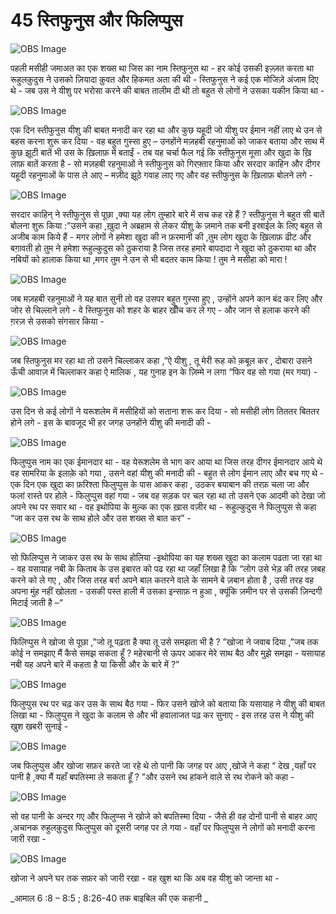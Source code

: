 # 45 स्तिफुनुस और फिलिप्पुस 

![OBS Image](https://cdn.door43.org/obs/jpg/360px/obs-en-45-01.jpg)

पहली मसीही जमाअत का एक शख्स था जिस का नाम स्तिफुनुस था - हर कोई उसकी इज़्ज़त करता था रूहुलक़ुदुस ने उसको ज़ियादा क़ुवत और हिकमत अता  की  थी - स्तिफुनुस ने कई एक मोजिज़े अंजाम दिए थे - जब उस ने यीशु पर भरोसा करने की बाबत तालीम दी थी तो बहुत से लोगों ने उसका यकीन किया था -  

![OBS Image](https://cdn.door43.org/obs/jpg/360px/obs-en-45-02.jpg)

एक दिन स्तीफुनुस यीशु की  बाबत मनादी कर रहा था और कुछ यहूदी जो यीशु पर ईमान नहीं लाए थे उन से बहस करना शुरू कर दिया - वह बहुत गुस्सा हुए – उनहोंने मज़हबी रहनुमाओं को जाकर बताया और साथ में कुछ झूटी बातें भी उस के ख़िलाफ़ में बताईं - तब यह चर्चा फैल गई कि स्तीफुनुस मूसा और खुदा के ख़ि  लाफ़ बातें करता है - सो मज़हबी रहनुमाओं ने स्तीफुनुस को गिरफ़्तार किया और सरदार काहिन और दीगर यहूदी  रहनुमाओं के पास ले आए – मज़ीद झूठे गवाह लाए गए और वह स्तीफुनुस के ख़िलाफ़ बोलने लगे -        

![OBS Image](https://cdn.door43.org/obs/jpg/360px/obs-en-45-03.jpg)

सरदार काहिन् ने स्तीफुनुस से पूछा ,क्या यह लोग तुम्हारे बारे में सच कह रहे हैं ? स्तीफुनुस ने बहुत सी बातें बोलना शुरू किया :”उसने कहा ,ख़ुदा ने अब्रहाम से लेकर यीशु के ज़माने तक बनी इस्राईल के लिए बहुत से अजीब काम किये हैं - मगर लोगों ने हमेशा खुदा की  न फ़रमानी की ,तुम लोग खुदा के ख़िलाफ़ ढीट और बग़ावती हो तुम ने हमेशा रूहुल्कुदुस को ठुकराया है   जिस तरह हमारे बापदादा ने खुदा को ठुकराया था और नबियों को हालाक किया था ,मगर तुम ने उन से भी बदतर काम किया ! तुम ने मसीहा को मारा !

![OBS Image](https://cdn.door43.org/obs/jpg/360px/obs-en-45-04.jpg)

जब मज़हबी रहनुमाओं ने यह बात सुनी तो वह उसपर बहुत गुस्सा हुए , उन्होंने अपने कान बंद कर लिए और जोर से चिल्लाने लगे - वे स्तिफुनुस को शहर के बाहर खीँच कर ले गए - और जान से हलाक करने की  ग़रज़ से उसको संगसार किया - 

![OBS Image](https://cdn.door43.org/obs/jpg/360px/obs-en-45-05.jpg)

जब स्तिफुनुस मर रहा था तो उसने चिल्लाकर कहा ,”ऐ यीशु , तू मेरी रूह को क़बूल कर , दोबारा उसने ऊँची आवाज़ में चिल्लाकर कहा ऐ मालिक , यह गुनाह इन के ज़िम्मे न लगा “फिर वह सो गया (मर गया) -  

![OBS Image](https://cdn.door43.org/obs/jpg/360px/obs-en-45-06.jpg)

उस दिन से कई लोगों ने यरूशलेम में मसीहियों को सताना शरू कर दिया - सो मसीही लोग तिततर बिततर होने लगे - इस के बावजूद भी हर जगह उनहोंने यीशु की  मनादी की - 

![OBS Image](https://cdn.door43.org/obs/jpg/360px/obs-en-45-07.jpg)

फिलुप्पुस नाम का एक ईमानदार था - वह येरूशलेम से भाग कर आया था जिस तरह दीगर ईमानदार आये थे वह सामरिया के इलाक़े को गया , उसने वहां यीशु की  मनादी की - बहुत से लोग ईमान लाए और बच गए थे - एक दिन एक खुदा का फ़रिश्ता फिलुप्पुस के पास आकर कहा , उठकर बयाबान की तरफ़ चला जा और फलां रास्ते पर होले - फिलुप्पुस वहां गया - जब वह सड़क पर चल रहा था तो  उसने एक आदमी को देखा जो अपने रथ पर सवार था - वह इथोपिया के मुल्क का एक ख़ास वज़ीर था - रूहुल्कुदुस ने फिलुप्पुस से कहा “जा कर उस रथ के साथ होले और उस शख्स से बात कर” -      

![OBS Image](https://cdn.door43.org/obs/jpg/360px/obs-en-45-08.jpg)

सो फिलिप्पुस ने जाकर उस रथ के साथ होलिया -इथोपिया का यह शख्स खुदा का कलाम पढता जा रहा था - वह यसायाह नबी के किताब के उस इबारत को पढ रहा था जहाँ लिखा है कि “लोग उसे भेड़ की तरह ज़बह करने को ले गए , और जिस तरह बर्रा अपने बाल कतरने वाले के सामने बे ज़बान होता है , उसी तरह वह अपना मुंह नहीं खोलता - उसकी पस्त हाली में उसका इन्साफ़ न हुआ , क्यूंकि ज़मीन पर से उसकी ज़िन्दगी मिटाई जाती है –“

![OBS Image](https://cdn.door43.org/obs/jpg/360px/obs-en-45-09.jpg)

फिलिप्पुस ने खोजा से पूछा ,”जो तू पढ़ता है क्या तू  उसे समझता भी है ? ”खोजा ने जवाब दिया ,”जब तक कोई न समझाए मैं कैसे समझ सकता हूँ ? महेरबानी से ऊपर आकर मेरे साथ बैठ और मुझे समझा - यसायाह नबी यह अपने बारे में कहता है या किसी और के बारे में ?” 
 

![OBS Image](https://cdn.door43.org/obs/jpg/360px/obs-en-45-10.jpg)

फिलुप्पुस रथ पर चढ़ कर उस के साथ बैठ गया - फिर उसने खोजे को बताया कि यसायाह ने यीशु की  बाबत लिखा था - फिलुप्पुस ने खुदा के कलाम से और भी हवालाजत पढ़ कर सुनाए - इस तरह उस ने यीशु की  खुश खबरी सुनाई - 

![OBS Image](https://cdn.door43.org/obs/jpg/360px/obs-en-45-11.jpg)

जब फिलुप्पुस और खोजा सफ़र करते जा रहे थे तो पानी कि जगह पर आए ,खोजे ने कहा “ देख ,यहाँ पर पानी है ,क्या मैं यहाँ बपतिस्मा ले सकता हूँ ? ”और उसने रथ हांकने वाले से रथ रोकने को कहा -

![OBS Image](https://cdn.door43.org/obs/jpg/360px/obs-en-45-12.jpg)

सो वह पानी के अन्दर गए और फिलुप्प्स ने खोजे को बपतिस्मा दिया - जैसे ही वह दोनों पानी से बाहर आए ,अचानक रुहुलक़ुदुस फिलुप्पुस को दूसरी जगह पर ले गया - वहाँ पर फिलुप्पुस ने लोगों को मनादी करना जारी रखा - 

![OBS Image](https://cdn.door43.org/obs/jpg/360px/obs-en-45-13.jpg)

खोजा ने अपने घर तक सफ़र को जारी रखा - वह खुश था कि अब वह यीशु को जान्ता था - 

_आमाल 6 :8 – 8:5 ; 8:26-40 तक बाइबिल की एक कहानी _